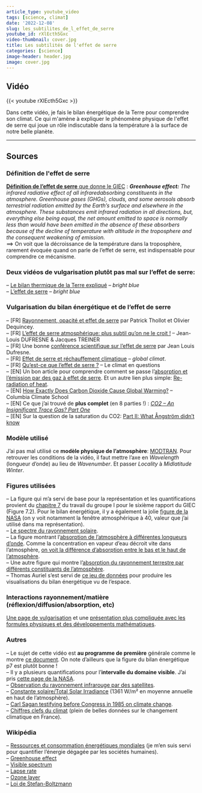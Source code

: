 ```yaml
---
article_type: youtube_video
tags: [science, climat]
date: '2022-12-08'
slug: les_subtilites_de_l_effet_de_serre
youtube_id: rXlEcth5Gxc
video-thumbnail: cover.jpg
title: Les subtilités de l'effet de serre
categories: [science]
image-header: header.jpg
image: cover.jpg
---
```


## Vidéo

{{< youtube rXlEcth5Gxc >}}

Dans cette vidéo, je fais le bilan énergétique de la Terre pour
comprendre son climat. Ce qui m'amène à expliquer le phénomène physique
de l'effet de serre qui joue un rôle indiscutable dans la température à
la surface de notre belle planète.


<hr>

## Sources

### Définition de l'effet de serre

[__Définition de l’effet de serre__ que donne le GIEC](https://www.ipcc.ch/report/ar6/wg1/downloads/report/IPCC_AR6_WGI_AnnexVII.pdf) :  ___Greenhouse effect:___ _The infrared radiative effect of all infraredabsorbing constituents in the atmosphere._ _Greenhouse gases (GHGs), clouds, and some aerosols absorb terrestrial radiation emitted by the Earth’s surface and elsewhere in the atmosphere. These substances emit infrared radiation in all directions, but, everything else being equal, the net amount emitted to space is normally less than would have been emitted in the absence of these absorbers because of the decline of temperature with altitude in the troposphere and the consequent weakening of emission._  
==> On voit que la décroissance de la température dans la troposphère, rarement évoquée quand on parle de l’effet de serre, est indispensable pour comprendre ce mécanisme.

### Deux vidéos de vulgarisation plutôt pas mal sur l’effet de serre:  

– [Le bilan thermique de la Terre expliqué](https://www.youtube.com/watch?v=34oua7cIcso) – _bright blue_  
– [L’effet de serre](https://www.youtube.com/watch?v=0K7hKX9Jge4) – _bright blue_

### Vulgarisation du bilan énergétique et de l’effet de serre

– \[FR\] [Rayonnement, opacité et effet de serre](http://culturesciencesphysique.ens-lyon.fr/ressource/rayonnement-modele-effet-de-serre.xml) par Patrick Thollot et Olivier Dequincey.  
– \[FR\] [L’effet de serre atmosphérique: plus subtil qu’on ne le croit !](https://www.hprevot.fr/plus-subtil.pdf) – Jean-Louis DUFRESNE & Jacques TREINER  
– \[FR\] Une bonne [conférence scientifique sur l’effet de serre](https://www.youtube.com/watch?v=wI6eDF46qTI) par Jean Louis Dufresne.  
– \[FR\] [Effet de serre et réchauffement climatique](https://global-climat.com/effet-de-serre-et-rechauffement-climatique/) – _global climat_.  
– \[FR\] [Qu’est-ce que l’effet de serre ?](https://www.climat-en-questions.fr/reponse/fonctionnement-climat/effet-serre-par-philippe-bousquet-jean-louis-dufresne) – Le climat en questions  
– \[EN\] Un bon article pour comprendre comment se passe l’[absorption et l’émission par des gaz à effet de serre](https://www.geoexpro.com/articles/2020/01/recent-advances-in-climate-change-research-part-ix-how-carbon-dioxide-emits-ir-photons). Et un autre lien plus simple: [Re-radiation of heat](https://ugc.berkeley.edu/background-content/re-radiation-of-heat/).  
– \[EN\] [How Exactly Does Carbon Dioxide Cause Global Warming?](https://news.climate.columbia.edu/2021/02/25/carbon-dioxide-cause-global-warming/) – Columbia Climate School  
– \[EN\] Ce que j’ai trouvé de __plus complet__ (en 8 parties !) : [_CO2 – An Insignificant Trace Gas? Part One_](https://scienceofdoom.com/2009/11/28/co2-an-insignificant-trace-gas-part-one/)  
– \[EN\] Sur la question de la saturation du CO2: [Part II: What Ångström didn’t know](https://www.realclimate.org/index.php/archives/2007/06/a-saturated-gassy-argument-part-ii/)

### Modèle utilisé

J’ai pas mal utilisé ce __modèle physique de l’atmosphère__: [MODTRAN](http://climatemodels.uchicago.edu/modtran/). Pour retrouver les conditions de la vidéo, il faut mettre l’axe en _Wavelength_ (longueur d’onde) au lieu de _Wavenumber_. Et passer _Locality_ à _Midlatitude Winter_.

### Figures utilisées

– La figure qui m’a servi de base pour la représentation et les quantifications provient du [chapitre 7](https://www.ipcc.ch/report/ar6/wg1/downloads/report/IPCC_AR6_WGI_Chapter07.pdf) du travail du groupe I pour le sixième rapport du GIEC (Figure 7.2). Pour le bilan énergétique, il y a également la jolie [figure de la NASA](https://www.nasa.gov/feature/langley/what-is-earth-s-energy-budget-five-questions-with-a-guy-who-knows) (on y voit notamment la fenêtre atmosphérique à 40, valeur que j’ai utilisé dans ma représentation).  
– [Le spectre du rayonnement solaire](https://commons.wikimedia.org/wiki/File:Solar_Spectrum.png).  
– La figure montrant l’[absorption de l’atmosphère à différentes longueurs d’onde](https://twitter.com/RARohde/status/1196761516051238912). Comme la concentration en vapeur d’eau décroit vite dans l’atmosphère, [on voit la différence d’absorption entre le bas et le haut de l’atmosphère](https://twitter.com/rarohde/status/1197147289229385728).  
– Une autre figure qui montre l’[absorption du rayonnement terrestre par différents constituants de l’atmosphère](https://www.researchgate.net/figure/The-spectral-density-of-the-thermal-flow-long-wave-radiation-of-the-Earths-surface-as-a_fig2_326639874).  
– Thomas Auriel s’est servi de [ce jeu de données](https://cds.climate.copernicus.eu/cdsapp#!/dataset/reanalysis-era5-pressure-levels?tab=overview) pour produire les visualisations du bilan énergétique vu de l’espace.

### Interactions rayonnement/matière (réflexion/diffusion/absorption, etc) 

[Une page de vulgarisation](https://eplanets.univ-lyon1.fr/notions-scientifiques/teledetection-hyperspectrale/interactions-rayonnement-matiere/) et une [présentation plus compliquée avec les formules physiques et des développements mathématiques](https://ressources.unisciel.fr/sillages/physique/thermo_2a_pc/res/pheno_transport.pdf).

### Autres

– Le sujet de cette vidéo est __au programme de première__ générale comme le montre [ce document](https://eduscol.education.fr/document/25390/download). On note d’ailleurs que la figure du bilan énergétique p7 est plutôt bonne !  
– Il y a plusieurs quantifications pour l’__intervalle du domaine visible__. J’ai pris [cette page de la NASA](https://science.nasa.gov/ems/09_visiblelight).  
– [Observation du rayonnement infrarouge par des satellites](https://e-cours.univ-paris1.fr/modules/uved/envcal/html/rayonnement/precisions-bandes-msg/irtherm.html).  
– [Constante solaire/Total Solar Irradiance](https://www.pmodwrc.ch/en/research-development/solar-physics/tsi-composite/) (1361 W/m² en moyenne annuelle en haut de l’atmosphère).  
– [Carl Sagan testifying before Congress in 1985 on climate change](https://www.youtube.com/watch?v=Wp-WiNXH6hI).  
– [Chiffres clefs du climat](https://www.statistiques.developpement-durable.gouv.fr/edition-numerique/chiffres-cles-du-climat/1-observations-du-changement-climatique) (plein de belles données sur le changement climatique en France).

### Wikipédia

– [Ressources et consommation énergétiques mondiales](https://fr.wikipedia.org/wiki/Ressources_et_consommation_%C3%A9nerg%C3%A9tiques_mondiales) (je m’en suis servi pour quantifier l’énergie dégagée par les sociétés humaines).  
– [Greenhouse effect](https://en.wikipedia.org/wiki/Greenhouse_effect)  
– [Visible spectrum](https://en.wikipedia.org/wiki/Visible_spectrum)  
– [Lapse rate](https://en.wikipedia.org/wiki/Lapse_rate)  
– [Ozone layer](https://en.wikipedia.org/wiki/Ozone_layer)  
– [Loi de Stefan-Boltzmann](https://fr.wikipedia.org/wiki/Loi_de_Stefan-Boltzmann)
